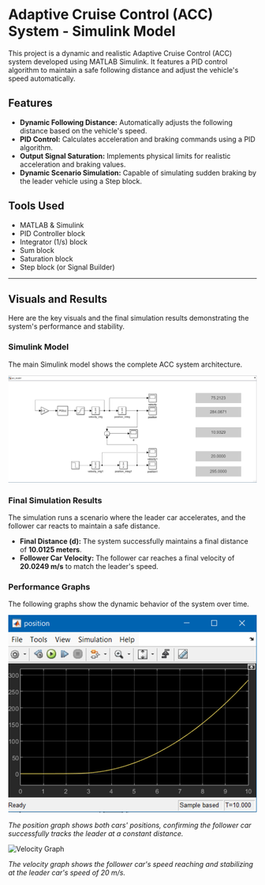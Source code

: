 # Adaptive Cruise Control (ACC) System - Simulink Model

This project is a dynamic and realistic Adaptive Cruise Control (ACC) system developed using MATLAB Simulink. It features a PID control algorithm to maintain a safe following distance and adjust the vehicle's speed automatically.

## Features

- **Dynamic Following Distance:** Automatically adjusts the following distance based on the vehicle's speed.
- **PID Control:** Calculates acceleration and braking commands using a PID algorithm.
- **Output Signal Saturation:** Implements physical limits for realistic acceleration and braking values.
- **Dynamic Scenario Simulation:** Capable of simulating sudden braking by the leader vehicle using a Step block.

## Tools Used

- MATLAB & Simulink
- PID Controller block
- Integrator (1/s) block
- Sum block
- Saturation block
- Step block (or Signal Builder)

---

## Visuals and Results

Here are the key visuals and the final simulation results demonstrating the system's performance and stability.

### Simulink Model

The main Simulink model shows the complete ACC system architecture.

![Simulink Model](https://github.com/BeratKutluer/Adaptive-Cruise-Control/blob/main/model.png)

### Final Simulation Results

The simulation runs a scenario where the leader car accelerates, and the follower car reacts to maintain a safe distance.

* **Final Distance (d):** The system successfully maintains a final distance of **10.0125 meters**.
* **Follower Car Velocity:** The follower car reaches a final velocity of **20.0249 m/s** to match the leader's speed.

### Performance Graphs

The following graphs show the dynamic behavior of the system over time.

![Position Graph](https://github.com/BeratKutluer/Adaptive-Cruise-Control/blob/main/position.png )

*The position graph shows both cars' positions, confirming the follower car successfully tracks the leader at a constant distance.*

![Velocity Graph](https://github.com/YourUsername/YourRepoName/blob/main/path/to/your/image_12506b.png)

*The velocity graph shows the follower car's speed reaching and stabilizing at the leader car's speed of 20 m/s.*
